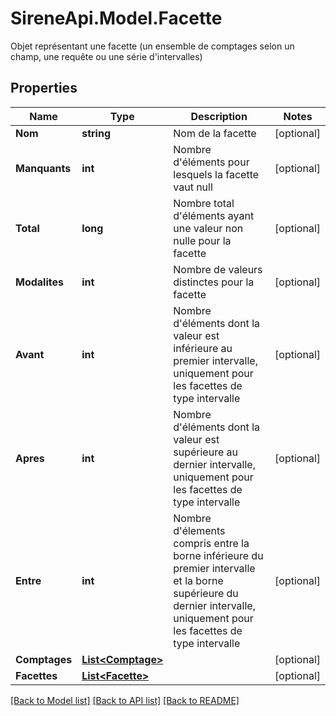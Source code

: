# SireneApi.Model.Facette
Objet représentant une facette (un ensemble de comptages selon un champ, une requête ou une série d'intervalles)

## Properties

Name | Type | Description | Notes
------------ | ------------- | ------------- | -------------
**Nom** | **string** | Nom de la facette | [optional] 
**Manquants** | **int** | Nombre d&#39;éléments pour lesquels la facette vaut null | [optional] 
**Total** | **long** | Nombre total d&#39;éléments ayant une valeur non nulle pour la facette | [optional] 
**Modalites** | **int** | Nombre de valeurs distinctes pour la facette | [optional] 
**Avant** | **int** | Nombre d&#39;éléments dont la valeur est inférieure au premier intervalle, uniquement pour les facettes de type intervalle | [optional] 
**Apres** | **int** | Nombre d&#39;éléments dont la valeur est supérieure au dernier intervalle, uniquement pour les facettes de type intervalle | [optional] 
**Entre** | **int** | Nombre d&#39;élements compris entre la borne inférieure du premier intervalle et la borne supérieure du dernier intervalle, uniquement pour les facettes de type intervalle | [optional] 
**Comptages** | [**List&lt;Comptage&gt;**](Comptage.md) |  | [optional] 
**Facettes** | [**List&lt;Facette&gt;**](Facette.md) |  | [optional] 

[[Back to Model list]](../README.md#documentation-for-models) [[Back to API list]](../README.md#documentation-for-api-endpoints) [[Back to README]](../README.md)

